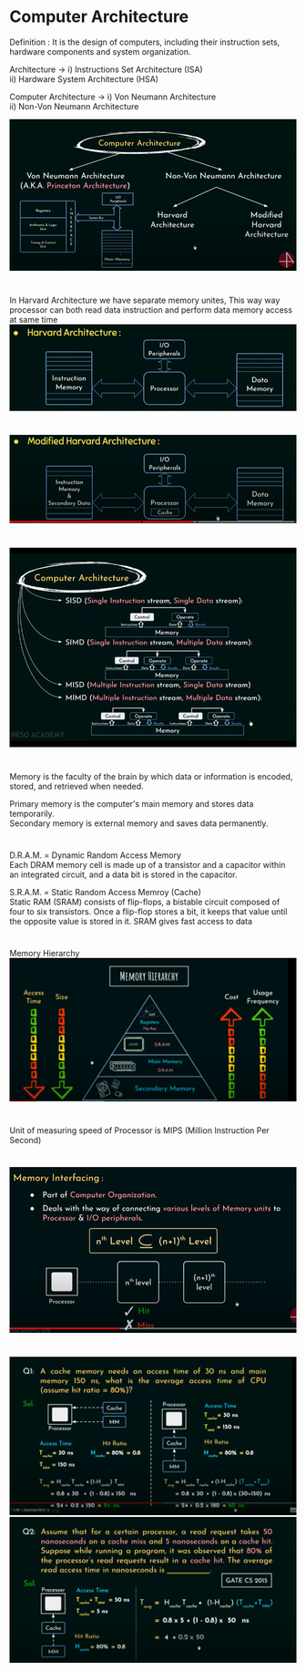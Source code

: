 # Computer Architecture

Definition : It is the design of computers, including their instruction sets, hardware components and system organization.  

Architecture -> i) Instructions Set Architecture (ISA)  
                ii) Hardware System Architecture (HSA)  

Computer Architecture -> i) Von Neumann Architecture  
                        ii) Non-Von Neumann Architecture  

![Computer Architecture Von and non von](./ss/ComputerArchitectureNeumannAndNonNeumann.PNG)  

#
In Harvard Architecture we have separate memory unites, This way way processor can both read data instruction and perform data memory access at same time  
![Harvard Architecture](./ss/harvardArchitecture.PNG)  
#
![Modified Harvard Arc..](./ss/modifiedHarvardArchitecture.PNG)  

#
![comArc](./ss/compArchEx.PNG)  

#
Memory is the faculty of the brain by which data or information is encoded, stored, and retrieved when needed.  

Primary memory is the computer's main memory and stores data temporarily.  
Secondary memory is external memory and saves data permanently.  
#
D.R.A.M. = Dynamic Random Access Memory  
Each DRAM memory cell is made up of a transistor and a capacitor within an integrated circuit, and a data bit is stored in the capacitor.  

S.R.A.M. = Static Random Access Memroy (Cache)  
Static RAM (SRAM) consists of flip-flops, a bistable circuit composed of four to six transistors. Once a flip-flop stores a bit, it keeps that value until the opposite value is stored in it. SRAM gives fast access to data  
#
Memory Hierarchy  
![Memeroy hierarchy](./ss/memoryHierarchy.PNG)  

#

Unit of measuring speed of Processor is MIPS (Million Instruction Per Second)

#
![hit or miss](./ss/hitOrMissInProcessor.PNG)

#
![questionOne](./ss/questionOne.PNG)  
![questionOne](./ss/questionTwo.PNG)  

